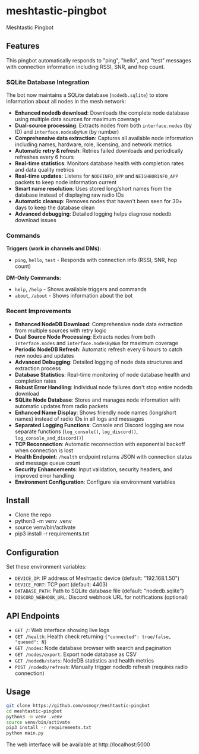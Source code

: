 # meshtastic-pingbot
Meshtastic Pingbot

## Features

This pingbot automatically responds to "ping", "hello", and "test" messages with connection information including RSSI, SNR, and hop count.

### SQLite Database Integration

The bot now maintains a SQLite database (`nodedb.sqlite`) to store information about all nodes in the mesh network:

- **Enhanced nodedb download**: Downloads the complete node database using multiple data sources for maximum coverage
- **Dual-source processing**: Extracts nodes from both `interface.nodes` (by ID) and `interface.nodesByNum` (by number)
- **Comprehensive data extraction**: Captures all available node information including names, hardware, role, licensing, and network metrics
- **Automatic retry & refresh**: Retries failed downloads and periodically refreshes every 6 hours
- **Real-time statistics**: Monitors database health with completion rates and data quality metrics
- **Real-time updates**: Listens for `NODEINFO_APP` and `NEIGHBORINFO_APP` packets to keep node information current
- **Smart name resolution**: Uses stored long/short names from the database instead of displaying raw radio IDs
- **Automatic cleanup**: Removes nodes that haven't been seen for 30+ days to keep the database clean
- **Advanced debugging**: Detailed logging helps diagnose nodedb download issues

### Commands

**Triggers (work in channels and DMs):**
- `ping`, `hello`, `test` - Responds with connection info (RSSI, SNR, hop count)

**DM-Only Commands:**
- `help`, `/help` - Shows available triggers and commands
- `about`, `/about` - Shows information about the bot

### Recent Improvements

- **Enhanced NodeDB Download**: Comprehensive node data extraction from multiple sources with retry logic
- **Dual Source Node Processing**: Extracts nodes from both `interface.nodes` and `interface.nodesByNum` for maximum coverage
- **Periodic NodeDB Refresh**: Automatic refresh every 6 hours to catch new nodes and updates
- **Advanced Debugging**: Detailed logging of node data structures and extraction process
- **Database Statistics**: Real-time monitoring of node database health and completion rates
- **Robust Error Handling**: Individual node failures don't stop entire nodedb download
- **SQLite Node Database**: Stores and manages node information with automatic updates from radio packets
- **Enhanced Name Display**: Shows friendly node names (long/short names) instead of radio IDs in all logs and messages
- **Separated Logging Functions**: Console and Discord logging are now separate functions (`log_console()`, `log_discord()`, `log_console_and_discord()`)
- **TCP Reconnection**: Automatic reconnection with exponential backoff when connection is lost
- **Health Endpoint**: `/health` endpoint returns JSON with connection status and message queue count
- **Security Enhancements**: Input validation, security headers, and improved error handling
- **Environment Configuration**: Configure via environment variables

## Install
- Clone the repo
- python3 -m venv .venv
- source venv/bin/activate
- pip3 install -r requirements.txt
 
## Configuration
Set these environment variables:
- `DEVICE_IP`: IP address of Meshtastic device (default: "192.168.1.50")
- `DEVICE_PORT`: TCP port (default: 4403) 
- `DATABASE_PATH`: Path to SQLite database file (default: "nodedb.sqlite")
- `DISCORD_WEBHOOK_URL`: Discord webhook URL for notifications (optional)

## API Endpoints
- `GET /`: Web interface showing live logs
- `GET /health`: Health check returning `{"connected": true/false, "queued": N}`
- `GET /nodes`: Node database browser with search and pagination
- `GET /nodes/export`: Export node database as CSV
- `GET /nodedb/stats`: NodeDB statistics and health metrics
- `POST /nodedb/refresh`: Manually trigger nodedb refresh (requires radio connection)

## Usage
```bash
git clone https://github.com/osmogr/meshtastic-pingbot
cd meshtastic-pingbot
python3 -m venv .venv
source venv/bin/activate
pip3 install -r requirements.txt
python main.py
```

The web interface will be available at http://localhost:5000
